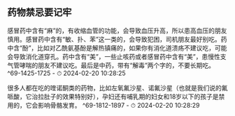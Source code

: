 ## 药物禁忌要记牢


感冒药中含有“麻”的，有收缩血管的功能，会导致血压升高，所以患高血压的朋友慎用。感冒药中含有“敏、扑、苯”这一类的，会导致犯困，司机朋友最好别吃。药中含“酚”，比如对乙酰氨基酚是解热镇痛的，如果你有消化道溃疡不建议吃，可能会导致消化道穿孔。药中含有“美”，一些止咳药或者感冒药中含有“美”，患慢性支气管哮喘的朋友不建议吃。最后是中药，带有“解毒”两个字的，不要长期吃。 ^69-1425-1725
    - ⏱ 2024-02-20 10:28:25 

很多人都在吃的喹诺酮类的药物，比如左氧氟沙星、诺氟沙星（也就是我们说的氟哌酸，它治拉肚子的效果特别好），孕妇还有哺乳期的妇女和18岁以下的孩子是禁用的，它会影响骨骼发育。 ^69-1812-1897
    - ⏱ 2024-02-20 10:28:29
